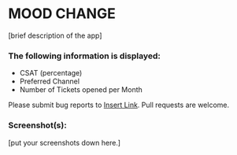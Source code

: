 # MOOD CHANGE 

[brief description of the app]

### The following information is displayed:

* CSAT (percentage)
* Preferred Channel 
* Number of Tickets opened per Month

Please submit bug reports to [Insert Link](). Pull requests are welcome.

### Screenshot(s):
[put your screenshots down here.]
